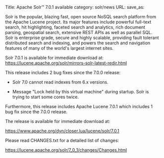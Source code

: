 Title: Apache Solr™ 7.0.1 available
category: solr/news
URL: 
save_as: 

Solr is the popular, blazing fast, open source NoSQL search platform from the
Apache Lucene project. Its major features include powerful full-text search,
hit highlighting, faceted search and analytics, rich document parsing,
geospatial search, extensive REST APIs as well as parallel SQL. Solr is
enterprise grade, secure and highly scalable, providing fault tolerant
distributed search and indexing, and powers the search and navigation
features of many of the world's largest internet sites.

Solr 7.0.1 is available for immediate download at:
<https://lucene.apache.org/solr/mirrors-solr-latest-redir.html>

This release includes 2 bug fixes since the 7.0.0 release:

* Solr 7.0 cannot read indexes from 6.x versions.

* Message "Lock held by this virtual machine" during startup.
  Solr is trying to start some cores twice.

Furthermore, this release includes Apache Lucene 7.0.1 which includes 1 bug
fix since the 7.0.0 release.

The release is available for immediate download at:

   <https://www.apache.org/dyn/closer.lua/lucene/solr/7.0.1>

Please read CHANGES.txt for a detailed list of changes:

   <https://lucene.apache.org/solr/7_0_1/changes/Changes.html>

